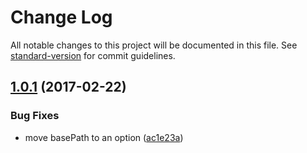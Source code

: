 # Change Log

All notable changes to this project will be documented in this file. See [standard-version](https://github.com/conventional-changelog/standard-version) for commit guidelines.

<a name="1.0.1"></a>
## [1.0.1](https://github.com/assisrafael/babel-plugin-angular-inline-template/compare/v1.0.0...v1.0.1) (2017-02-22)


### Bug Fixes

* move basePath to an option ([ac1e23a](https://github.com/assisrafael/babel-plugin-angular-inline-template/commit/ac1e23a))
